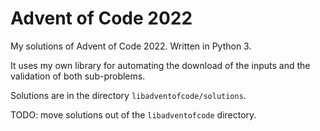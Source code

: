 # Advent of Code 2022

My solutions of Advent of Code 2022. Written in Python 3.

It uses my own library for automating the download of the inputs and the
validation of both sub-problems.

Solutions are in the directory `libadventofcode/solutions`.

TODO: move solutions out of the `libadventofcode` directory.
